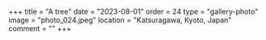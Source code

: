 +++
title = "A tree"
date = "2023-08-01"
order = 24
type = "gallery-photo"
image = "photo_024.jpeg"
location = "Katsuragawa, Kyoto, Japan"
comment = ""
+++